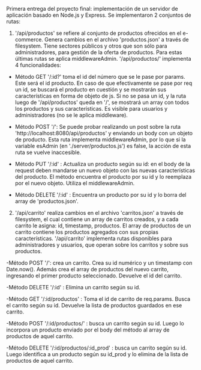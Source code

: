 Primera entrega del proyecto final: implementación de un servidor de aplicación basado en Node.js y Express.
Se implementaron 2 conjuntos de rutas:

1. '/api/productos' se refiere al conjunto de productos ofrecidos en el e-commerce. Genera cambios en el archivo 'productos.json' a través de filesystem. Tiene sectores públicos y otros que son sólo para administradores, para gestión de la oferta de productos. Para estas últimas rutas se aplica middlewareAdmin.
   '/api/productos/' implementa 4 funcionalidades:

- Método GET '/:id?' toma el id del número que se le pase por params. Este será el id producto. En caso de que efectivamente se pase por req un id, se buscará el producto en cuestión y se mostrarán sus características en forma de objeto de js. Si no se pasa un id, y la ruta luego de '/api/productos' queda en '/', se mostrará un array con todos los productos y sus características. Es visible para usuarios y administradores (no se le aplica middleware).

- Método POST '/': Se puede probar realizando un post sobre la ruta 'http://localhost:8080/api/productos' y enviando un body con un objeto de producto. Esta ruta implementa middlewareAdmin, por lo que si la variable esAdmin (en './server/productos.js') es false, la acción de esta ruta se vuelve inaccesible.

- Método PUT '/:id' : Actualiza un producto según su id: en el body de la request deben mandarse un nuevo objeto con las nuevas características del producto. El método encuentra el producto por su id y lo reemplaza por el nuevo objeto. Utiliza el middlewareAdmin.

- Método DELETE '/:id' : Encuentra un producto por su id y lo borra del array de 'productos.json'.

2. '/api/carrito' realiza cambios en el archivo 'carritos.json' a través de filesystem, el cual contiene un array de carritos creados, y a cada carrito le asigna: id, timestamp, productos. El array de productos de un carrito contiene los productos agregados con sus propias características. '/api/carrito' implementa rutas disponibles para administradores y usuarios, que operan sobre los carritos y sobre sus productos.

-Método POST '/': crea un carrito. Crea su id numérico y un timestamp con Date.now(). Además crea el array de productos del nuevo carrito, ingresando el primer producto seleccionado. Devuelve el id del carrito.

-Método DELETE '/:id' : Elimina un carrito según su id.

-Método GET '/:id/productos' : Toma el id de carrito de req.params. Busca el carrito según su id. Devuelve la lista de productos guardados en ese carrito.

-Método POST '/:id/productos/' : busca un carrito según su id. Luego lo incorpora un producto enviado por el body del método al array de productos de aquel carrito.

-Método DELETE '/:id/productos/:id_prod' : busca un carrito según su id. Luego identifica a un producto según su id_prod y lo elimina de la lista de productos de aquel carrito.
